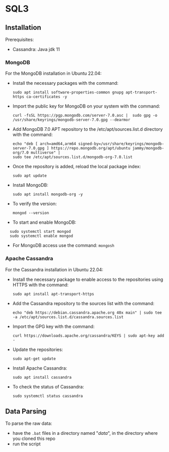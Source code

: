# SQL3
## Installation

Prerequisites:
- Cassandra: Java jdk 11

### MongoDB
For the MongoDB installation in Ubuntu 22.04:
- Install the necessary packages with the command:
  
  `sudo apt install software-properties-common gnupg apt-transport-https ca-certificates -y`
  
- Import the public key for MongoDB on your system with the command:

  `curl -fsSL https://pgp.mongodb.com/server-7.0.asc |  sudo gpg -o /usr/share/keyrings/mongodb-server-7.0.gpg --dearmor`
  
- Add MongoDB 7.0 APT repository to the /etc/apt/sources.list.d directory with the command:
  ```
  echo "deb [ arch=amd64,arm64 signed-by=/usr/share/keyrings/mongodb-server-7.0.gpg ] https://repo.mongodb.org/apt/ubuntu jammy/mongodb-org/7.0 multiverse" | 
  sudo tee /etc/apt/sources.list.d/mongodb-org-7.0.list
  ```
  
- Once the repository is added, reload the local package index:

  `sudo apt update`
  
- Install MongoDB:

  `sudo apt install mongodb-org -y`

- To verify the version:

  `mongod --version`

- To start and enable MongoDB:
```
  sudo systemctl start mongod
  sudo systemctl enable mongod
```

- For MongoDB access use the command:
  `mongosh`

### Apache Cassandra
For the Cassandra installation in Ubuntu 22.04:
- Install the necessary package to enable access to the repositories using HTTPS with the command:
  
  `sudo apt install apt-transport-https`
  
- Add the Cassandra repository to the sources list with the command:

  `echo "deb https://debian.cassandra.apache.org 40x main" | sudo tee -a /etc/apt/sources.list.d/cassandra.sources.list`
  
- Import the GPG key with the command:
  
  `curl https://downloads.apache.org/cassandra/KEYS | sudo apt-key add -`
  
- Update the repositories:

  `sudo apt-get update`
  
- Install Apache Cassandra:

  `sudo apt install cassandra`

- To check the status of Cassandra:

  `sudo systemctl status cassandra`

## Data Parsing
To parse the raw data:
- have the `.bat` files in a directory named "_data_", in the directory where you cloned this repo
- run the script
